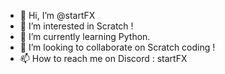 - 👋 Hi, I’m @startFX
- 👀 I’m interested in Scratch !
- 🌱 I’m currently learning Python.
- 💞️ I’m looking to collaborate on Scratch coding !
- 📫 How to reach me on Discord : startFX

<!---
startFX/startFX is a ✨ special ✨ repository because its `README.md` (this file) appears on your GitHub profile.
You can click the Preview link to take a look at your changes.
--->

